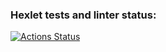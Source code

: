 ### Hexlet tests and linter status:
[![Actions Status](https://github.com/mrandrewer/python-project-49/actions/workflows/hexlet-check.yml/badge.svg)](https://github.com/mrandrewer/python-project-49/actions)